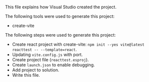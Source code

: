 This file explains how Visual Studio created the project.

The following tools were used to generate this project:
- create-vite

The following steps were used to generate this project:
- Create react project with create-vite: `npm init --yes vite@latest reacttest -- --template=react`.
- Updating `vite.config.js` with port.
- Create project file (`reacttest.esproj`).
- Create `launch.json` to enable debugging.
- Add project to solution.
- Write this file.
